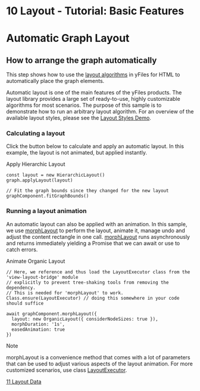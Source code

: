 <!--
 //////////////////////////////////////////////////////////////////////////////
 // @license
 // This file is part of yFiles for HTML 2.6.0.2.
 // Use is subject to license terms.
 //
 // Copyright (c) 2000-2023 by yWorks GmbH, Vor dem Kreuzberg 28,
 // 72070 Tuebingen, Germany. All rights reserved.
 //
 //////////////////////////////////////////////////////////////////////////////
-->
# 10 Layout - Tutorial: Basic Features

# Automatic Graph Layout

## How to arrange the graph automatically

This step shows how to use the [layout algorithms](https://docs.yworks.com/yfileshtml/#/dguide/getting_started-application#getting_started-layout) in yFiles for HTML to automatically place the graph elements.

Automatic layout is one of the main features of the yFiles products. The layout library provides a large set of ready-to-use, highly customizable algorithms for most scenarios. The purpose of this sample is to demonstrate how to run an arbitrary layout algorithm. For an overview of the available layout styles, please see the [Layout Styles Demo](../../showcase/layoutstyles/).

### Calculating a layout

Click the button below to calculate and apply an automatic layout. In this example, the layout is not animated, but applied instantly.

Apply Hierarchic Layout

```
const layout = new HierarchicLayout()
graph.applyLayout(layout)

// Fit the graph bounds since they changed for the new layout
graphComponent.fitGraphBounds()
```

### Running a layout animation

An automatic layout can also be applied with an animation. In this sample, we use [morphLayout](https://docs.yworks.com/yfileshtml/#/api/GraphComponent#GraphComponent-defaultmethod-morphLayout) to perform the layout, animate it, manage undo and adjust the content rectangle in one call. [morphLayout](https://docs.yworks.com/yfileshtml/#/api/GraphComponent#GraphComponent-defaultmethod-morphLayout) runs asynchronously and returns immediately yielding a Promise that we can await or use to catch errors.

Animate Organic Layout

```
// Here, we reference and thus load the LayoutExecutor class from the 'view-layout-bridge' module
// explicitly to prevent tree-shaking tools from removing the dependency.
// This is needed for 'morphLayout' to work.
Class.ensure(LayoutExecutor) // doing this somewhere in your code should suffice

await graphComponent.morphLayout({
  layout: new OrganicLayout({ considerNodeSizes: true }),
  morphDuration: '1s',
  easedAnimation: true
})
```

Note

morphLayout is a convenience method that comes with a lot of parameters that can be used to adjust various aspects of the layout animation. For more customized scenarios, use class [LayoutExecutor](https://docs.yworks.com/yfileshtml/#/api/LayoutExecutor).

[11 Layout Data](../../tutorial-yfiles-basic-features/11-layout-data/)
